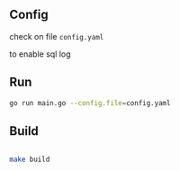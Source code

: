 ## Config

check on file `config.yaml`


to enable sql log


## Run

```bash
go run main.go --config.file=config.yaml
```


## Build

```bash

make build

```